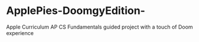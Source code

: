 # ApplePies-DoomgyEdition-
Apple Curriculum AP CS Fundamentals guided project with a touch of Doom experience
